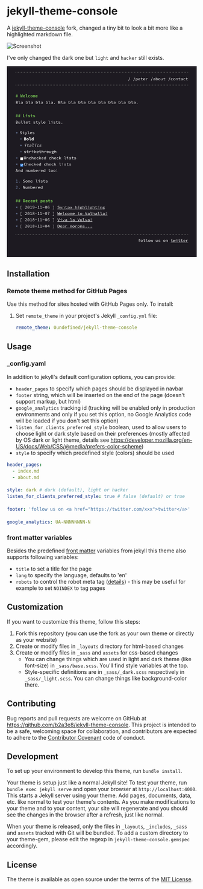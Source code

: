 # jekyll-theme-console

A [jekyll-theme-console](https://github.com/b2a3e8/jekyll-theme-console) fork,
changed a tiny bit to look a bit more like a highlighted markdown file.

<img src="https://raw.githubusercontent.com/0undefined/jekyll-theme-console/master/screenrec.gif" width="550" title="Screenshot">

I've only changed the dark one but `light` and `hacker` still exists.

<img src="https://raw.githubusercontent.com/0undefined/jekyll-theme-console/master/screenshot.png" width="550" title="Screenshot">

## Installation

### Remote theme method for GitHub Pages

Use this method for sites hosted with GitHub Pages only. To install:

1. Set `remote_theme` in your project's Jekyll `_config.yml` file:

   ```yaml
   remote_theme: 0undefined/jekyll-theme-console
   ```


## Usage

### _config.yaml

In addition to jekyll's default configuration options, you can provide:
- `header_pages` to specify which pages should be displayed in navbar
- `footer` string, which will be inserted on the end of the page (doesn't support markup, but html)
- `google_analytics` tracking id (tracking will be enabled only in production environments and only if you set this option, no Google Analytics code will be loaded if you don't set this option)
- `listen_for_clients_preferred_style` boolean, used to allow users to choose light or dark style based on their preferences (mostly affected by OS dark or light theme, details see https://developer.mozilla.org/en-US/docs/Web/CSS/@media/prefers-color-scheme)
- `style` to specify which predefined style (colors) should be used

```yaml
header_pages:
  - index.md
  - about.md

style: dark # dark (default), light or hacker
listen_for_clients_preferred_style: true # false (default) or true

footer: 'follow us on <a href="https://twitter.com/xxx">twitter</a>'

google_analytics: UA-NNNNNNNN-N
```

### front matter variables

Besides the predefined [front matter](https://jekyllrb.com/docs/front-matter/) variables from jekyll this theme also supports following variables:
- `title` to set a title for the page
- `lang` to specify the language, defaults to 'en'
- `robots` to control the robot meta tag ([details](http://longqian.me/2017/02/12/jekyll-robots-configuration/)) - this may be useful for example to set `NOINDEX` to tag pages

## Customization

If you want to customize this theme, follow this steps:
1. Fork this repository (you can use the fork as your own theme or directly as your website)
2. Create or modify files in `_layouts` directory for html-based changes
3. Create or modify files in `_sass` and `assets` for css-based changes
   - You can change things which are used in light and dark theme (like font-size) in `_sass/base.scss`. You'll find style variables at the top.
   - Style-specific definitions are in `_sass/_dark.scss` respectively in `_sass/_light.scss`. You can change things like background-color there.

## Contributing

Bug reports and pull requests are welcome on GitHub at https://github.com/b2a3e8/jekyll-theme-console. This project is intended to be a safe, welcoming space for collaboration, and contributors are expected to adhere to the [Contributor Covenant](http://contributor-covenant.org) code of conduct.

## Development

To set up your environment to develop this theme, run `bundle install`.

Your theme is setup just like a normal Jekyll site! To test your theme, run `bundle exec jekyll serve` and open your browser at `http://localhost:4000`. This starts a Jekyll server using your theme. Add pages, documents, data, etc. like normal to test your theme's contents. As you make modifications to your theme and to your content, your site will regenerate and you should see the changes in the browser after a refresh, just like normal.

When your theme is released, only the files in `_layouts`, `_includes`, `_sass` and `assets` tracked with Git will be bundled.
To add a custom directory to your theme-gem, please edit the regexp in `jekyll-theme-console.gemspec` accordingly.

## License

The theme is available as open source under the terms of the [MIT License](https://opensource.org/licenses/MIT).
